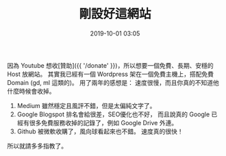 ﻿---
layout: post
title: 剛設好這網站
date:   2019-10-01 03:05
description: 第一PO。
toc: false
share: false
comments: true
tags: Misc
---

因為 Youtube 想收[贊助]({{ '/donate' }})，所以想要一個免費、長期、安穩的 Host 放網站。
其實我已經有一個 Wordpress 架在一個免費主機上，搭配免費 Domain (gd, ml 這類的)。
用了兩年的感想是：
速度很慢，而且你真的不知道他什麼時候會收掉。
1. Medium 雖然穩定且風評不錯，但是太偏純文字了。
2. Google Blogspot 排名會給很差，SEO優化也不好，
而且說真的 Google 已經有很多免費服務收掉的記錄了，例如 Google Drive 外連。
3. Github 被微軟收購了，風向球看起來也不錯。
速度真的很快！

所以就請多多指教了。